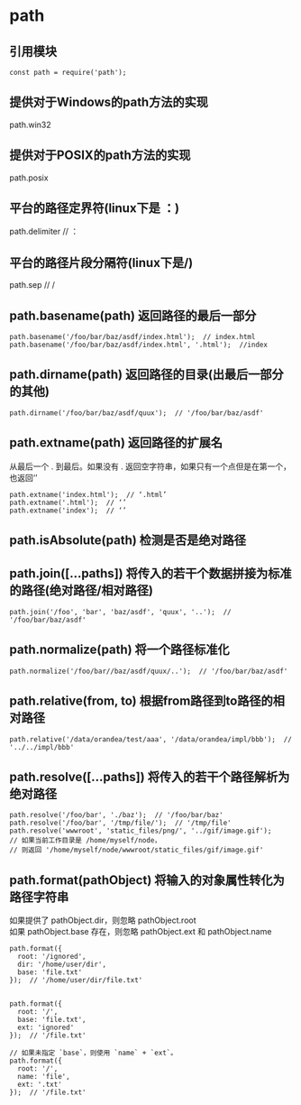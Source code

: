 # path

## 引用模块
`const path = require('path');`

## 提供对于Windows的path方法的实现
path.win32

## 提供对于POSIX的path方法的实现
path.posix

## 平台的路径定界符(linux下是 ：)
path.delimiter  // ：

## 平台的路径片段分隔符(linux下是/)
path.sep   // /

## path.basename(path) 返回路径的最后一部分
```
path.basename('/foo/bar/baz/asdf/index.html');  // index.html
path.basename('/foo/bar/baz/asdf/index.html', '.html');  //index  
```

##  path.dirname(path) 返回路径的目录(出最后一部分的其他)
```
path.dirname('/foo/bar/baz/asdf/quux');  // '/foo/bar/baz/asdf'
```

## path.extname(path) 返回路径的扩展名
从最后一个 . 到最后。如果没有 . 返回空字符串，如果只有一个点但是在第一个，也返回‘’
```
path.extname('index.html');  // ‘.html’
path.extname('.html');  // ‘’
path.extname('index');  // ‘’
```
## path.isAbsolute(path) 检测是否是绝对路径

## path.join([...paths]) 将传入的若干个数据拼接为标准的路径(绝对路径/相对路径)
```
path.join('/foo', 'bar', 'baz/asdf', 'quux', '..');  // '/foo/bar/baz/asdf'
```

## path.normalize(path) 将一个路径标准化
```
path.normalize('/foo/bar//baz/asdf/quux/..');  // '/foo/bar/baz/asdf'
```

## path.relative(from, to) 根据from路径到to路径的相对路径
```
path.relative('/data/orandea/test/aaa', '/data/orandea/impl/bbb');  // '../../impl/bbb'
```
## path.resolve([...paths]) 将传入的若干个路径解析为绝对路径
```
path.resolve('/foo/bar', './baz');  // '/foo/bar/baz'
path.resolve('/foo/bar', '/tmp/file/');  // '/tmp/file'
path.resolve('wwwroot', 'static_files/png/', '../gif/image.gif');
// 如果当前工作目录是 /home/myself/node，
// 则返回 '/home/myself/node/wwwroot/static_files/gif/image.gif'
```

## path.format(pathObject) 将输入的对象属性转化为路径字符串
如果提供了 pathObject.dir，则忽略 pathObject.root  
如果 pathObject.base 存在，则忽略 pathObject.ext 和 pathObject.name  
```
path.format({
  root: '/ignored',
  dir: '/home/user/dir',
  base: 'file.txt'
});  // '/home/user/dir/file.txt'


path.format({
  root: '/',
  base: 'file.txt',
  ext: 'ignored'
});  // '/file.txt'

// 如果未指定 `base`，则使用 `name` + `ext`。
path.format({
  root: '/',
  name: 'file',
  ext: '.txt'
});  // '/file.txt'
```